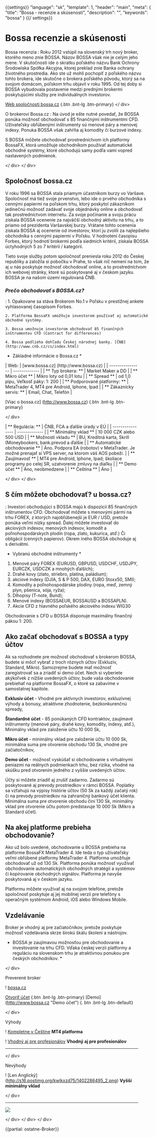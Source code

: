 {{settings}}
  "language": "sk",
  "template": 1,
  "header": "main",
  "meta": {
    "title": "Bossa - recenzie a skúsenosti",
    "description": "",
    "keywords": "bossa"
  }
{{/ settings}}

<div class = "row">
<div class = "col-md-9" role = "main" markdown = "1">



# Bossa recenzie a skúsenosti
<div class = "row" style = "width: 92%">
  <div class = "col-md-6" markdown = "1">
Bossa recenzia
:
Roku 2012 vstúpil na slovenský trh nový broker, ktorého meno znie BOSSA. Názov BOSSA však nie je celým jeho mene. V skutočnosti ide o skratku poľského názvu Bank Ochrony Środowiska Spółka Akcyjna, ktorej preklad znie Banka ochrany životného prostredia. Ako ste už mohli pochopiť z poľského názvu tohto brokera, ide skutočne o brokera poľského pôvodu, ktorý sa na svojom domácom, poľskom trhu objavil v roku 1995. Od tej doby si BOSSA vybudovala postavenie medzi prednými brokermi poskytujúcimi služby pre individuálnych investorov.

[Web spoločnosti bossa.cz](http://www.bossa.cz) {.btn .bnt-lg .btn-primary}
</ div>
  <div class = "col-md-6" markdown = "1">
O brokerovi Bossa.cz
:
Na úvod je ešte nutné povedať, že BOSSA ponúka možnosť obchodovať s 85 finančnými inštrumentmi CFD. Užívateľsky obľúbenými inštrumenty sú menové páry a menovej indexy. Ponuka BOSSA však zahŕňa aj komodity či burzové indexy.

S BOSSA môžete obchodovať prostredníctvom ich platformy BossaFX, ktorá umožňuje obchodníkom používať automatické obchodné systémy, ktoré obchodujú samy podľa vami vopred nastavených podmienok.


</ div>
</ div>

## Spoločnosť bossa.cz

V roku 1996 sa BOSSA stala priamym účastníkom burzy vo Varšave. Spoločnosť má tiež svoje prvenstvo, lebo ide o prvého obchodníka s cennými papiermi na poľskom trhu, ktorý poskytol zákazníkom jedinečnú možnosť zadávať svoje objednávky online a obchodovať tak prostredníctvom internetu. Za svoje počínanie a svoju prácu získala BOSSA ocenenie za najväčší obchodný aktivitu na trhu, a to priamo od prezidenta Varšavskej burzy. Vrátane tohto ocenenia získala BOSSA aj ocenenie od investorov, ktorí ju zvolili za najlepšieho obchodníka s cennými papiermi v Poľsku. V hodnotení časopisu Forbes, ktorý hodnotí brokermi podľa siedmich kritérií, získala BOSSA úctyhodných 5 zo 7 kritérií / kategórií.

Tieto svoje služby potom spoločnosť preniesla roku 2012 do Českej republiky a založila si pobočku v Prahe, to však nič nemení na tom, že aj u nás poskytuje možnosť obchodovať online, a to prostredníctvom ich webovej stránky, ktoré sú poskytované aj v českom jazyku. BOSSA je na našom území regulovaná ČNB.


### *Prečo obchodovať s BOSSA.cz?*
:
    1. Opakovane sa stáva Brokerom No.1 v Poľsku v prestížnej ankete vyhlasovanej časopisom Forbes.

    2. Platforma BossaFX umožňuje investorom používať aj automatické obchodné systémy.
    
    3. Bossa umožnuje investorom obchodovať 85 finančných inštrumentov CFD (Contract for differences)

    4. Bossa podlieha dohľadu Českej národnej banky. [ČNB](http://www.cnb.cz/cs/index.html)

* Základné informácie o Bossa.cz *
<div class = "row" style = "width: 92%">
  <div class = "col-md-6" markdown = "1">
| Web: | [www.bossa.cz] (http://www.bossa.cz) |
| ---------------- | ------------- |
| ** Typ brokera: ** | Market Maker a DD |
| ** Mikro účet ** | Mikro loty od 0,01 lotu |
| ** Spread ** | od 1,0 pipu, Veľkosť páky: 1: 200 |
| ** Podporované platformy: ** | MetaTrader 4, MT4 pre Android, Iphone, Ipad |
| ** Zákaznícky servis: ** | Email, Chat, Telefón |

[Viac o bossa.cz] (http://www.bossa.cz) {.btn .bnt-lg .btn-primary}

  </ div>
  <div class = "col-md-6" markdown = "1">
| ** Regulácia: ** | ČNB, FCA a ďalšie úrady v EÚ |
| ---------------- | ------------- |
| ** Minimálny vklad ** | 10 000 CZK alebo 500 USD |
| ** Možnosti vkladu ** | BU, Kreditná karta, Skrill (Moneybookers, bank.prevod a ďalšie |
| ** Automatické obchodovanie ** | Áno. Podpora EA (robotov) v MetaTrader. Je možné prenajať si VPS server, na ktorom váš AOS pobeží. |
| ** Zaujímavosť ** | MT4 pre Android, Iphone, Ipad; školiace programy po celej SR, uzatvorenie zmluvy na diaľku |
| ** Demo účet ** | Áno, neobmedzene |
| ** Čeština ** | Áno |

</ div>
</ div>



## S čím môžete obchodovať? u bossa.cz?
: Investori obchodujúci s BOSSA majú k dispozícii 85 finančných inštrumentov CFD. Obchodovať môžete s menovými pármi na trhu FOREX, z ktorých najobľúbenejší je EUR / USD, pretože ponúka veľmi nízky spread. Ďalej môžete investovať do akciových indexov, menových indexov, komodít a poľnohospodárskych plodín (ropa, zlato, kukurica, atď.) Či obligácií (cenných papierov). Okrem iného BOSSA obchoduje aj s derivátmi.

* Vybranú obchodné inštrumenty *

1. Menové páry FOREX (EURUSD, GBPUSD, USDCHF, USDJPY, EURCZK, USDCZK a mnohých ďalších);
2. Drahé kovy (zlato, striebro, platina, paládium);
3. akciové indexy (DJIA, S & P 500, DAX, EURO Stoxx50, SMI);
4. Komodity a poľnohospodárske plodiny (ropa, meď, zemný plyn, pšenica, sója, ryža);
5. Dlhopisy (T-note, Bund);
6. Menové indexy (BOSSAEUR, BOSSAUSD a BOSSAPLN).
7. Akcie CFD z hlavného poľského akciového indexu WIG30

Obchodovanie s CFD u BOSSA disponuje maximálny finančný pákou 1: 200.
 
## Ako začať obchodovať s BOSSA a typy účtov

Ak sa rozhodnete pre možnosť obchodovať s brokerom BOSSA, budete si môcť vybrať z troch rôznych účtov (Exkluziv, Standard, Mikro). Samozrejme budete mať možnosť zaregistrovať sa a zriadiť si demo účet. Nech si vyberiete akýkoľvek z nižšie uvedených účtov, bude vaša obchodovanie prebiehať na platforme BossaFX, o ktoré sa zabavíme v samostatnej kapitole.

**Exklusiv účet** - Vhodné pre aktívnych investorov, exkluzívnej výhody a bonusy, atraktívne zhodnotenie, bezkonkurenčnú spready,

**Štandardné účet** - 85 ponúkaných CFD kontraktov, zaujímavé inštrumenty (menové páry, drahé kovy, komodity, indexy, atď.), Minimálny vklad pre založenie účtu 10 000 Sk,

**Mikro účet** - minimálny vklad pre založenie účtu 10 000 Sk, minimálna suma pre otvorenie obchodu 130 Sk, vhodné pre začiatočníkov,

**Demo účet** - možnosť vyskúšať si obchodovanie s virtuálnymi peniazmi na reálnych podmienkach trhu, bez rizika, vhodné na skúšku pred otvorením jedného z vyššie uvedených účtov.

Účty si môžete zriadiť aj zrušiť zadarmo. Zadarmo sú poskytované aj prevody prostriedkov v rámci BOSSA. Poplatky sa vzťahujú na výpisy histórie účtov (50 Sk za každý začatý rok) či na prevody prostriedkov na zahraničný bankový účet klienta. Minimálna suma pre otvorenie obchodu činí 130 Sk, minimálny vklad pre otvorenie účtu potom predstavuje 10 000 Sk (Mikro a Standard účet).

## Na akej platforme prebieha obchodovanie?

Ako už bolo uvedené, obchodovanie u BOSSA prebieha na platforme BossaFX MetaTrader 4. Ide teda o typ užívateľsky veľmi obľúbené platformy MetaTrader 4. Platforma umožňuje obchodovať už od 130 Sk. Platforma ponúka možnosť využívať obchodovanie automatických obchodných stratégií a systémov či kopírovanie obchodných signálov. Platforma je navyše poskytovaná aj v českom jazyku.

Platformu môžete využívať aj na svojom telefóne, pretože spoločnosť poskytuje aj jej mobilnej verzii pre telefóny s operačným systémom Android, iOS alebo Windows Mobile.




## Vzdelávanie

Broker je vhodný aj pre začiatočníkov, pretože poskytuje možnosť vzdelávania skrze širokú škálu školení a nástrojov.

* BOSSA je zaujímavou možnosťou pre obchodovanie a investovanie na trhu CFD. Vďaka českej verzii platformy a reguláciu na slovenskom trhu je atraktívnou ponukou pre českých obchodníkov. *



</ div>
<div class = "col-md-3" markdown = "1">
<div class = "well" markdown = "1" style = "margin-top: 2.5e">
Preverené broker

! [bossa.cz](http://i.imgur.com/Ovf3rUQ.png)

[Otvoriť účet](http://www.bossa.cz "Registrácia") {.btn .bnt-lg .btn-primary} [Demo] (http://www.bossa.cz "Demo účet") {. btn .bnt-lg .btn-default}

</ div>
<div class = "container-fluid" markdown = "1">

Výhody

! [Kompletne v Češtine](http://s28.postimg.org/lj87xfcyh/1402286470_1.png) **MT4 platforma**

! [Vhodný aj pre profesionálov](http://s28.postimg.org/lj87xfcyh/1402286470_1.png) **Vhodný aj pre profesionálov**

- - -
</ div>
<div class = "container-fluid" markdown = "1">
Nevýhody

! [Len Anglický] (http://s16.postimg.org/kwlkxzd75/1402286495_2.png) **Vyšší minimálny vklad**

</ div>
<div class = "container-fluid" markdown = "1">

- - -
<a href="http://blog.forexsrovnavac.cz/sk/xm.com" alt="Demo účet" target="_blank">
 <img src = "http://blog.forexsrovnavac.cz/wp-content/uploads/2014/10/informace.png" width = "" height = "" />

</a>

</ div>
</ div>
</ div>

{{partial: ostatne-Broker}}
